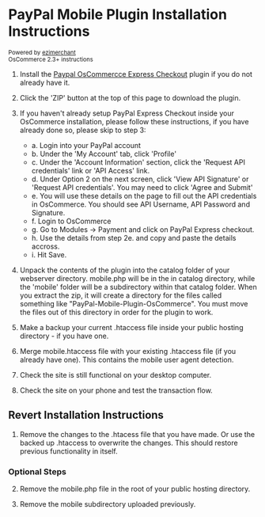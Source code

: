 PayPal Mobile Plugin Installation Instructions
==============================================
<sup> Powered by [ezimerchant](http://ezimerchant.com/)</sup><br>
 <sup>OsCommerce 2.3+ instructions</sup>

1. Install the <a href="https://cms.paypal.com/us/cgi-bin/?cmd=_render-content&content_ID=developer/library_plugins_oscommerce">Paypal OsCommercce Express Checkout</a> plugin if you do not already have it.

1. Click the 'ZIP' button at the top of this page to download the plugin.

2. If you haven't already setup PayPal Express Checkout inside your OsCommerce installation, please follow these instructions, if you have already done so, please skip to step 3:
    + a. Login into your PayPal account
    + b. Under the 'My Account' tab, click 'Profile'
    + c. Under the 'Account Information' section, click the 'Request API credentials' link or 'API Access' link.
    + d. Under Option 2 on the next screen, click 'View API Signature' or 'Request API credentials'. You may need to click 'Agree and Submit'
    + e. You will use these details on the page to fill out the API credentials in OsCommerce. You should see API Username, API Password and Signature.
    + f. Login to OsCommerce
    + g. Go to Modules -> Payment and click on PayPal Express checkout.
    + h. Use the details from step 2e. and copy and paste the details accross. 
    + i. Hit Save.

3. Unpack the contents of the plugin into the catalog folder of your webserver directory. mobile.php will be in the in catalog directory, while the 'mobile' folder will be a subdirectory within that catalog folder. When you extract the zip, it will create a directory for the files called something like "PayPal-Mobile-Plugin-OsCommerce". You must move the files out of this directory in order for the plugin to work. 

4. Make a backup your current .htaccess file inside your public hosting directory - if you have one.

5. Merge mobile.htaccess file with your existing .htaccess file (if you already have one). This contains the mobile user agent detection.

6. Check the site is still functional on your desktop computer.

7. Check the site on your phone and test the transaction flow.

Revert Installation Instructions
--------------------------------

1. Remove the changes to the .htacess file that you have made. Or use the backed up .htaccess to overwrite the changes. This should restore previous functionality in itself.

### Optional Steps


2. Remove the mobile.php file in the root of your public hosting directory.

3. Remove the mobile subdirectory uploaded previously.